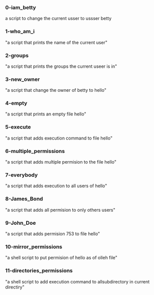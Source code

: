 ### 0-iam_betty
a script to change the current usser to ussser betty

### 1-who_am_i
"a script that prints the name of the current user"

### 2-groups
"a script that prints the groups the current useer is in"

### 3-new_owner
"a script that change the owner of betty to hello"

### 4-empty
"a script that prints an empty file hello"

### 5-execute
"a script that adds execution command to file hello"

### 6-multiple_permissions
"a script that adds multiple permision to the file hello"

### 7-everybody
"a script that adds execution to all users of hello"

### 8-James_Bond
"a script that adds all permision to only  others users"

### 9-John_Doe
"a script that adds permision 753 to file hello"

### 10-mirror_permissions
"a shell script to put permision of hello as of olleh file"

### 11-directories_permissions
"a shell script to add execution command to allsubdirectory in current directiry"



